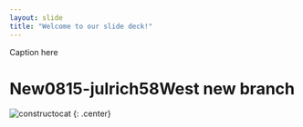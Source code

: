 ```yaml
---
layout: slide
title: "Welcome to our slide deck!"
---
```


Caption here

New0815-julrich58West new branch
=======
![constructocat](https://octodex.github.com/images/constructocat2.jpg)
{: .center}
